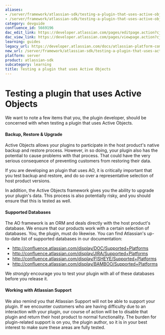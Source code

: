 ```yaml
---
aliases:
- /server/framework/atlassian-sdk/testing-a-plugin-that-uses-active-objects-5669196.html
- /server/framework/atlassian-sdk/testing-a-plugin-that-uses-active-objects-5669196.md
category: devguide
confluence_id: 5669196
dac_edit_link: https://developer.atlassian.com/pages/editpage.action?cjm=wozere&pageId=5669196
dac_view_link: https://developer.atlassian.com/pages/viewpage.action?cjm=wozere&pageId=5669196
learning: guides
legacy_url: https://developer.atlassian.com/docs/atlassian-platform-common-components/active-objects/developing-your-plugin-with-active-objects/testing-a-plugin-that-uses-active-objects
new_url: /server/framework/atlassian-sdk/testing-a-plugin-that-uses-active-objects
platform: server
product: atlassian-sdk
subcategory: learning
title: Testing a plugin that uses Active Objects
---
```

# Testing a plugin that uses Active Objects

We want to note a few items that you, the plugin developer, should be concerned with when testing a plugin that uses Active Objects.

#### Backup, Restore & Upgrade

Active Objects allows your plugins to participate in the host product's native backup and restore process. However, in so doing, your plugin also has the potential to cause problems with that process. That could have the very serious consequence of preventing customers from restoring their data.

If you are developing an plugin that uses AO, it is critically important that you test backup and restore, and do so over a representative selection of host product versions.

In addition, the Active Objects framework gives you the ability to upgrade your plugin's data. This process is also potentially risky, and you should ensure that this is tested as well.

#### Supported Databases

The AO framework is an ORM and deals directly with the host product's database. We ensure that our products work with a certain selection of databases. You, the plugin, must do likewise. You can find Atlassian's up-to-date list of supported databases in our documentation:

-   <a href="http://confluence.atlassian.com/display/DOC/Supported+Platforms" class="uri external-link">http://confluence.atlassian.com/display/DOC/Supported+Platforms</a>
-   <a href="http://confluence.atlassian.com/display/JIRA/Supported+Platforms" class="uri external-link">http://confluence.atlassian.com/display/JIRA/Supported+Platforms</a>
-   <a href="http://confluence.atlassian.com/display/FISHEYE/Supported+Platforms" class="uri external-link">http://confluence.atlassian.com/display/FISHEYE/Supported+Platforms</a>
-   <a href="http://confluence.atlassian.com/display/BAMBOO/Supported+Platforms" class="uri external-link">http://confluence.atlassian.com/display/BAMBOO/Supported+Platforms</a>

We *strongly* encourage you to test your plugin with all of these databases before you release it.

#### Working with Atlassian Support

We also remind you that Atlassian Support will not be able to support your plugin. If we encounter customers who are having difficulty due to an interaction with your plugin, our course of action will be to disable that plugin and return their host product to normal functionality. The burden for plugin-related support is on you, the plugin author, so it is in your best interest to make sure these areas are fully tested.


























































































































































































































































































